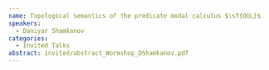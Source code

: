 ```yaml
---
name: Topological semantics of the predicate modal calculus $\sf{QGL}$ extended with non-well-founded proofs
speakers:
  - Daniyar Shamkanov
categories:
  - Invited Talks
abstract: invited/abstract_Wormshop_DShamkanov.pdf
---
```

